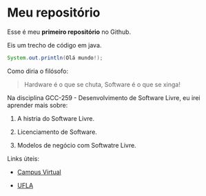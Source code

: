 # Meu repositório
Esse é meu **primeiro repositório** no Github.

Eis um trecho de código em java.

```java
System.out.println(Olá mundo!);
```

Como diria o filósofo:
>Hardware é o que se chuta, Software é o que se xinga! 

Na disciplina GCC-259 - Desenvolvimento de Software Livre, eu irei aprender mais sobre:

1. A histria do Software Livre.

2. Licenciamento de Software.

3. Modelos de negócio com Softwatre Livre.

Links úteis:

* [Campus Virtual](https://campusvirtual.ufla.br/site_campus/)

* [UFLA](https://ufla.br/)
